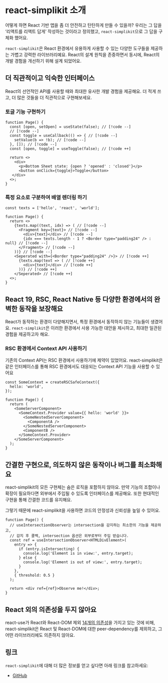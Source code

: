 # react-simplikit 소개

어떻게 하면 React 기반 앱을 좀 더 안전하고 탄탄하게 만들 수 있을까? 우리는 그 답을 ‘리액트를 리액트 답게’ 작성하는 것이라고 정의했고, `react-simplikit`으로 그 답을 구체화 했어요.

`react-simplikit`은 React 환경에서 유용하게 사용할 수 있는 다양한 도구들을 제공하는 가볍고 강력한 라이브러리예요. React의 설계 원칙을 존중하면서 동시에, React의 개발 경험을 개선하기 위해 설계 되었어요.

## 더 직관적이고 익숙한 인터페이스

React의 선언적인 API를 사용할 때와 최대한 유사한 개발 경험을 제공해요. 더 적게 쓰고, 더 많은 것들을 더 직관적으로 구현해보세요.

### 토글 기능 구현하기

```tsx
function Page() {
  const [open, setOpen] = useState(false); // [!code --]
  // [!code --]
  const toggle = useCallback(() => { // [!code --]
    setValue(b => !b); // [!code --]
  }, []); // [!code --]
  const [open, toggle] = useToggle(false); // [!code ++]

  return <>
    <div>
      <p>Bottom Sheet state: {open ? 'opened' : 'closed'}</p>
      <button onClick={toggle}>Toggle</button>
   </div>
  <>;
}
```

### 특정 요소로 구분하여 배열 렌더링 하기

```tsx [without-react-simplikit.tsx]
const texts = ['hello', 'react', 'world'];

function Page() {
  return <>
    {texts.map((text, idx) => ( // [!code --]
      <Fragment key={text}> // [!code --]
        <div>{text}</div> // [!code --]
        {idx === texts.length - 1 ? <Border type="padding24" /> : null} // [!code --]
      </Fragment> // [!code --]
    ))} // [!code --]
    <Seperated with={<Border type="padding24" />}> // [!code ++]
      {texts.map(text => ( // [!code ++]
        <div>{text}</div> // [!code ++]
      ))} // [!code ++]
    </Seperated> // [!code ++]
  <>;
}
```

## React 19, RSC, React Native 등 다양한 환경에서의 완벽한 동작을 보장해요

React가 동작하는 환경이 다양해지면서, 특정 환경에서 동작하지 않는 기능들이 생겼어요.
`react-simplikit`은 이러한 환경에서 사용 가능한 대안을 제시하고, 최대한 일관된 경험을 제공하고자 해요.

### RSC 환경에서 Context API 사용하기

기존의 Context API는 RSC 환경에서 사용하기에 제약이 있었어요.
react-simplikit은 같은 인터페이스를 통해 RSC 환경에서도 대응되는 Context API 기능을 사용할 수 있어요

```tsx [with-react-simplikit.tsx]
const SomeContext = createRSCSafeContext({
  hello: 'world',
});

function Page() {
  return (
    <SomeServerComponent>
      <SomeContext.Provider value={{ hello: 'world' }}>
        <SomeNestedServerComponent>
          <ComponentA />
        </SomeNestedServerComponent>
        <ComponentB />
      </SomeContext.Provider>
    </SomeServerComponent>
  );
}
```

## 간결한 구현으로, 의도하지 않은 동작이나 버그를 최소화해요

react-simplikit의 모든 구현체는 숨은 로직을 포함하지 않아요. 만약 기능의 조합이나 확장이 필요하다면 외부에서 주입될 수 있도록 인터페이스를 제공해요. 또한 현대적인 구현을 통해 간결한 코드를 유지해요.

그렇기 때문에 react-simplikit을 사용하면 코드의 안정성과 신뢰성을 높일 수 있어요.

```tsx
function Page() {
  // useIntersectionObserver는 intersection을 감지하는 최소한의 기능을 제공하고,
  // 감지 후 콜백, intersection 옵션은 외부로부터 주입 받습니다.
  const ref = useIntersectionObserver<HTMLDivElement>(
    entry => {
      if (entry.isIntersecting) {
        console.log('Element is in view:', entry.target);
      } else {
        console.log('Element is out of view:', entry.target);
      }
    },
    { threshold: 0.5 }
  );

  return <div ref={ref}>Observe me!</div>;
}
```

## React 외의 의존성을 두지 않아요

react-use가 React와 React-DOM 제외 [14개의 의존성](https://www.npmjs.com/package/react-use?activeTab=dependencies)을 가지고 있는 것에 비해, react-simplikit은 React 및 React-DOM에 대한 peer-dependency를 제외하고, 그 어떤 라이브러리에도 의존하지 않아요.

## 링크

`react-simplikit`에 대해 더 많은 정보를 얻고 싶다면 아래 링크를 참고하세요:

- [GitHub](https://github.com/toss/react-simplikit)
